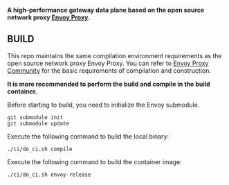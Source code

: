 **A high-performance gateway data plane based on the open source network proxy [Envoy Proxy](https://github.com/envoyproxy/envoy).**

## BUILD

This repo maintains the same compilation environment requirements as the open source network proxy Envoy Proxy. You can refer to [Envoy Proxy Community](https://www.envoyproxy.io/docs/envoy/latest/start/building) for the basic requirements of compilation and construction.

**It is more recommended to perform the build and compile in the build container.**

Before starting to build, you need to initialize the Envoy submodule.

```shell
git submodule init
git submodule update
```

Execute the following command to build the local binary:

```shell
./ci/do_ci.sh compile
```

Execute the following command to build the container image:

```shell
./ci/do_ci.sh envoy-release
```
